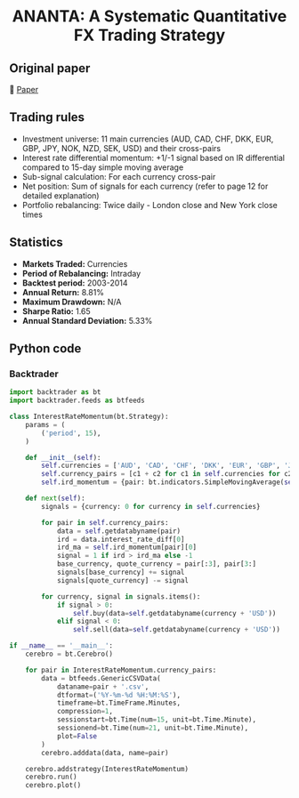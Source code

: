 <div align="center">
  <h1>ANANTA: A Systematic Quantitative FX Trading Strategy</h1>
</div>

## Original paper

📕 [Paper](https://papers.ssrn.com/sol3/papers.cfm?abstract_id=2419243)

## Trading rules

- Investment universe: 11 main currencies (AUD, CAD, CHF, DKK, EUR, GBP, JPY, NOK, NZD, SEK, USD) and their cross-pairs
- Interest rate differential momentum: +1/-1 signal based on IR differential compared to 15-day simple moving average
- Sub-signal calculation: For each currency cross-pair
- Net position: Sum of signals for each currency (refer to page 12 for detailed explanation)
- Portfolio rebalancing: Twice daily - London close and New York close times

## Statistics

- **Markets Traded:** Currencies
- **Period of Rebalancing:** Intraday
- **Backtest period:** 2003-2014
- **Annual Return:** 8.81%
- **Maximum Drawdown:** N/A
- **Sharpe Ratio:** 1.65
- **Annual Standard Deviation:** 5.33%

## Python code

### Backtrader

```python
import backtrader as bt
import backtrader.feeds as btfeeds

class InterestRateMomentum(bt.Strategy):
    params = (
        ('period', 15),
    )

    def __init__(self):
        self.currencies = ['AUD', 'CAD', 'CHF', 'DKK', 'EUR', 'GBP', 'JPY', 'NOK', 'NZD', 'SEK', 'USD']
        self.currency_pairs = [c1 + c2 for c1 in self.currencies for c2 in self.currencies if c1 != c2]
        self.ird_momentum = {pair: bt.indicators.SimpleMovingAverage(self.getdatabyname(pair).interest_rate_diff, period=self.params.period) for pair in self.currency_pairs}

    def next(self):
        signals = {currency: 0 for currency in self.currencies}

        for pair in self.currency_pairs:
            data = self.getdatabyname(pair)
            ird = data.interest_rate_diff[0]
            ird_ma = self.ird_momentum[pair][0]
            signal = 1 if ird > ird_ma else -1
            base_currency, quote_currency = pair[:3], pair[3:]
            signals[base_currency] += signal
            signals[quote_currency] -= signal

        for currency, signal in signals.items():
            if signal > 0:
                self.buy(data=self.getdatabyname(currency + 'USD'))
            elif signal < 0:
                self.sell(data=self.getdatabyname(currency + 'USD'))

if __name__ == '__main__':
    cerebro = bt.Cerebro()

    for pair in InterestRateMomentum.currency_pairs:
        data = btfeeds.GenericCSVData(
            dataname=pair + '.csv',
            dtformat=('%Y-%m-%d %H:%M:%S'),
            timeframe=bt.TimeFrame.Minutes,
            compression=1,
            sessionstart=bt.Time(num=15, unit=bt.Time.Minute),
            sessionend=bt.Time(num=21, unit=bt.Time.Minute),
            plot=False
        )
        cerebro.adddata(data, name=pair)

    cerebro.addstrategy(InterestRateMomentum)
    cerebro.run()
    cerebro.plot()
```